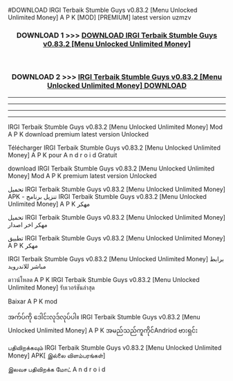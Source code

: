 #DOWNLOAD IRGI Terbaik Stumble Guys v0.83.2  [Menu Unlocked Unlimited Money] A P K [MOD] [PREMIUM] latest version uzmzv



<div align="center">

<h3>DOWNLOAD 1 >>> <a href="https://teeasianyam.web.app?sq=IRGI Terbaik Stumble Guys v0.83.2  [Menu Unlocked Unlimited Money]">DOWNLOAD IRGI Terbaik Stumble Guys v0.83.2  [Menu Unlocked Unlimited Money] </a></h3><br>

<h3>DOWNLOAD 2 >>> <a href="https://teeasianyam.web.app?sq=IRGI Terbaik Stumble Guys v0.83.2  [Menu Unlocked Unlimited Money] ">IRGI Terbaik Stumble Guys v0.83.2  [Menu Unlocked Unlimited Money]  DOWNLOAD </a></h3>

</div>


----------------------------------------------------------

----------------------------------------------------------

----------------------------------------------------------

----------------------------------------------------------


IRGI Terbaik Stumble Guys v0.83.2  [Menu Unlocked Unlimited Money]  Mod A P K download premium latest version Unlocked

Télécharger IRGI Terbaik Stumble Guys v0.83.2  [Menu Unlocked Unlimited Money]  A P K pour A n d r o i d Gratuit

download IRGI Terbaik Stumble Guys v0.83.2  [Menu Unlocked Unlimited Money]  Mod A P K premium latest version Unlocked

تحميل IRGI Terbaik Stumble Guys v0.83.2  [Menu Unlocked Unlimited Money]  APK - تنزيل برنامج IRGI Terbaik Stumble Guys v0.83.2  [Menu Unlocked Unlimited Money]  A P K مهكر

تحميل IRGI Terbaik Stumble Guys v0.83.2  [Menu Unlocked Unlimited Money]  مهكر اخر اصدار

تطبيق IRGI Terbaik Stumble Guys v0.83.2  [Menu Unlocked Unlimited Money]  A P K مهكر

IRGI Terbaik Stumble Guys v0.83.2  [Menu Unlocked Unlimited Money]  برابط مباشر للاندرويد

ดาวน์โหลด A P K IRGI Terbaik Stumble Guys v0.83.2  [Menu Unlocked Unlimited Money]  รับเวอร์ชันล่าสุด

Baixar A P K mod

အက်ပ်ကို ဒေါင်းလုဒ်လုပ်ပါ။ IRGI Terbaik Stumble Guys v0.83.2  [Menu Unlocked Unlimited Money]  A P K အမည်သည်ကူကိုင်Andriod ဗားရှင်း

பதிவிறக்கவும் IRGI Terbaik Stumble Guys v0.83.2  [Menu Unlocked Unlimited Money]  APK[ இல்லை விளம்பரங்கள்] 
 
இலவச பதிவிறக்க மோட் A n d r o i d




